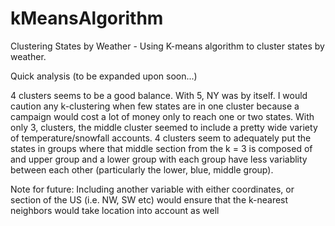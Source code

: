 # kMeansAlgorithm
Clustering States by Weather - Using K-means algorithm to cluster states by weather. 

Quick analysis (to be expanded upon soon...)

4 clusters seems to be a good balance. With 5, NY was by itself. I would caution any k-clustering when few states are in one cluster because a campaign would cost a lot of money only to reach one or two states. With only 3, clusters, the middle cluster seemed to include a pretty wide variety of temperature/snowfall accounts. 4 clusters seem to adequately put the states in groups where that middle section from the k = 3 is composed of and upper group and a lower group with each group have less variablity between each other (particularly the lower, blue, middle group). 

Note for future: Including another variable with either coordinates, or section of the US (i.e. NW, SW etc) would ensure that the k-nearest neighbors would take location into account as well
